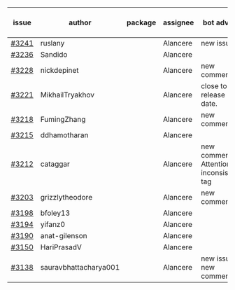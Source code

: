 | issue | author | package | assignee | bot advice | created date of issue | target release date | date from target |
| ------ | ------ | ------ | ------ | ------ | ------ | ------ | :-----: |
| [#3241](https://github.com/Azure/sdk-release-request/issues/3241) | ruslany |  | Alancere | new issue. | 10-04 | 10-12 |  |
| [#3236](https://github.com/Azure/sdk-release-request/issues/3236) | Sandido |  | Alancere |  | 09-30 | 10-17 |  |
| [#3228](https://github.com/Azure/sdk-release-request/issues/3228) | nickdepinet |  | Alancere | new comment. | 09-28 | 10-12 |  |
| [#3221](https://github.com/Azure/sdk-release-request/issues/3221) | MikhailTryakhov |  | Alancere | close to release date.  | 09-28 | 10-05 | -1 |
| [#3218](https://github.com/Azure/sdk-release-request/issues/3218) | FumingZhang |  | Alancere | new comment. | 09-28 | 09-30 |  |
| [#3215](https://github.com/Azure/sdk-release-request/issues/3215) | ddhamotharan |  | Alancere |  | 09-27 | 10-11 |  |
| [#3212](https://github.com/Azure/sdk-release-request/issues/3212) | cataggar |  | Alancere | new comment. Attention to inconsistent tag | 09-26 | 10-31 |  |
| [#3203](https://github.com/Azure/sdk-release-request/issues/3203) | grizzlytheodore |  | Alancere | new comment. | 09-20 | 09-22 |  |
| [#3198](https://github.com/Azure/sdk-release-request/issues/3198) | bfoley13 |  | Alancere |  | 09-19 | 10-03 |  |
| [#3194](https://github.com/Azure/sdk-release-request/issues/3194) | yifanz0 |  | Alancere |  | 09-19 | 10-12 |  |
| [#3190](https://github.com/Azure/sdk-release-request/issues/3190) | anat-gilenson |  | Alancere |  | 09-18 | 10-03 |  |
| [#3150](https://github.com/Azure/sdk-release-request/issues/3150) | HariPrasadV |  | Alancere |  | 09-07 | 10-11 |  |
| [#3138](https://github.com/Azure/sdk-release-request/issues/3138) | sauravbhattacharya001 |  | Alancere | new issue. new comment. | 09-02 | 10-17 |  |
